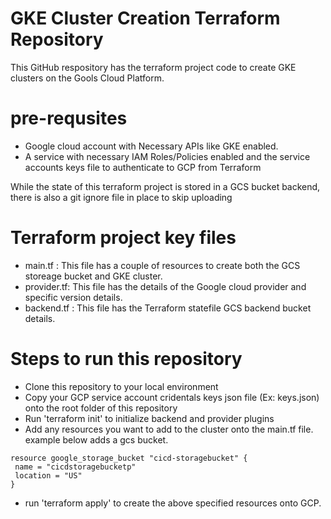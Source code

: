 # GKE Cluster Creation Terraform Repository
This GitHub respository has the terraform project code to create GKE clusters on the Gools Cloud Platform.

# pre-requsites
 - Google cloud account with Necessary APIs like GKE enabled.
 - A service with necessary IAM Roles/Policies enabled and the service accounts keys file to authenticate to GCP from Terraform

While the state of this terraform project is stored in a GCS bucket backend, there is also a git ignore file in place to skip uploading   

# Terraform project key files
 - main.tf : This file has a couple of resources to create both the GCS storeage bucket and GKE cluster.
 - provider.tf: This file has the details of the Google cloud provider and specific version details.
 - backend.tf : This file has the Terraform statefile GCS backend bucket details.

# Steps to run this repository

 - Clone this repository to your local environment
 - Copy your GCP service account cridentals keys json file (Ex: keys.json) onto the root folder of this repository
 - Run 'terraform init' to initialize backend and provider plugins
 - Add any resources you want to add to the cluster onto the main.tf file. example below adds a gcs bucket.
 ```
 resource google_storage_bucket "cicd-storagebucket" {
  name = "cicdstoragebucketp"
  location = "US"
}
```
 - run 'terraform apply' to create the above specified resources onto GCP. 
